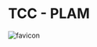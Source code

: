 # TCC - PLAM
![favicon](https://user-images.githubusercontent.com/83377246/182624365-4679dd31-7bf0-4e10-b628-96d5232e0040.png)
